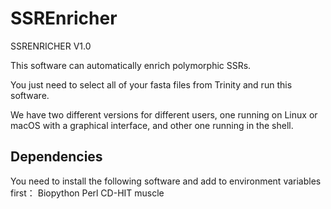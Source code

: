 # SSREnricher
SSRENRICHER V1.0

This software can automatically enrich  polymorphic SSRs.

You just need to select all of your fasta files from Trinity and run this software.

We have two different versions for different users, one running on Linux or macOS with a graphical interface, and other one running in the shell.


## Dependencies
You need to install the following software and add to environment variables first：
Biopython Perl  CD-HIT  muscle
